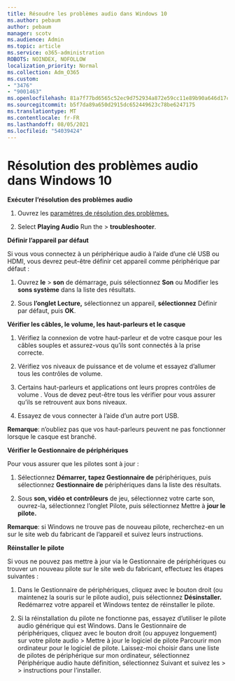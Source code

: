 ```yaml
---
title: Résoudre les problèmes audio dans Windows 10
ms.author: pebaum
author: pebaum
manager: scotv
ms.audience: Admin
ms.topic: article
ms.service: o365-administration
ROBOTS: NOINDEX, NOFOLLOW
localization_priority: Normal
ms.collection: Adm_O365
ms.custom:
- "3476"
- "9001463"
ms.openlocfilehash: 81a7f77bd6565c52ec9d752934a872e59cc11e89b90a646d17c3549d72e8a69f
ms.sourcegitcommit: b5f7da89a650d2915dc652449623c78be6247175
ms.translationtype: MT
ms.contentlocale: fr-FR
ms.lasthandoff: 08/05/2021
ms.locfileid: "54039424"
---
```

# <a name="troubleshooting-audio-issues-in-windows-10"></a>Résolution des problèmes audio dans Windows 10

**Exécuter l’résolution des problèmes audio**

1.  Ouvrez les [paramètres de résolution des problèmes.](ms-settings:troubleshoot)

2.  Select **Playing Audio** Run the  >  **troubleshooter**.

**Définir l’appareil par défaut**

Si vous vous connectez à un périphérique audio à l’aide d’une clé USB ou HDMI, vous devrez peut-être définir cet appareil comme périphérique par défaut :

1. Ouvrez **le**  >  **son** de démarrage, puis sélectionnez **Son** ou Modifier les **sons système** dans la liste des résultats.

2.  Sous **l’onglet Lecture,** sélectionnez un appareil, **sélectionnez** Définir par défaut, puis **OK**.

**Vérifier les câbles, le volume, les haut-parleurs et le casque**

1. Vérifiez la connexion de votre haut-parleur et de votre casque pour les câbles souples et assurez-vous qu’ils sont connectés à la prise correcte.

2. Vérifiez vos niveaux de puissance et de volume et essayez d’allumer tous les contrôles de volume.

3. Certains haut-parleurs et applications ont leurs propres contrôles de volume . Vous de devez peut-être tous les vérifier pour vous assurer qu’ils se retrouvent aux bons niveaux.

4. Essayez de vous connecter à l’aide d’un autre port USB.

**Remarque**: n’oubliez pas que vos haut-parleurs peuvent ne pas fonctionner lorsque le casque est branché.

**Vérifier le Gestionnaire de périphériques**

Pour vous assurer que les pilotes sont à jour :

1. Sélectionnez **Démarrer,** **tapez Gestionnaire de** périphériques, puis sélectionnez **Gestionnaire de** périphériques dans la liste des résultats.

2. Sous **son, vidéo et contrôleurs** de jeu, sélectionnez  votre carte son, ouvrez-la, sélectionnez l’onglet Pilote, puis sélectionnez Mettre à **jour le pilote.**

**Remarque**: si Windows ne trouve pas de nouveau pilote, recherchez-en un sur le site web du fabricant de l’appareil et suivez leurs instructions.

**Réinstaller le pilote**

Si vous ne pouvez pas mettre à jour via le Gestionnaire de périphériques ou trouver un nouveau pilote sur le site web du fabricant, effectuez les étapes suivantes :

1. Dans le Gestionnaire de périphériques, cliquez avec le bouton droit (ou maintenez la souris sur le pilote audio), puis sélectionnez **Désinstaller.** Redémarrez votre appareil et Windows tentez de réinstaller le pilote.

2. Si la réinstallation du pilote ne fonctionne pas, essayez d’utiliser le pilote audio générique qui est Windows. Dans le Gestionnaire de périphériques, cliquez avec le bouton droit (ou appuyez longuement) sur votre pilote audio > Mettre à jour le logiciel de pilote Parcourir mon ordinateur pour le logiciel de pilote. Laissez-moi choisir dans une liste de pilotes de périphérique sur mon ordinateur, sélectionnez Périphérique audio haute définition, sélectionnez Suivant et suivez les  >    >  instructions  pour l’installer.
